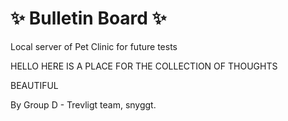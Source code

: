 # ✨ Bulletin Board ✨
Local server of Pet Clinic for future tests



HELLO HERE IS A PLACE FOR THE COLLECTION OF THOUGHTS

BEAUTIFUL 


By Group D - Trevligt team, snyggt.
